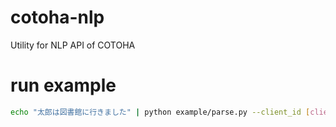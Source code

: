 # cotoha-nlp
Utility for NLP API of COTOHA


# run example
```bash
echo "太郎は図書館に行きました" | python example/parse.py --client_id [client_id] --client_secret [client secret] --developer_api_base_url [developer_api_base_url] --access_token_publish_url [access_token_publish_url]
```
